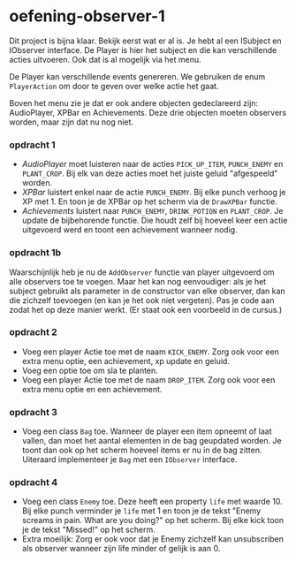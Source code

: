 # oefening-observer-1

Dit project is bijna klaar.  Bekijk eerst wat er al is. Je hebt al een ISubject en IObserver interface. De Player is hier het subject en die kan verschillende acties uitvoeren. Ook dat is al mogelijk via het menu.

De Player kan verschillende events genereren. We gebruiken de enum `PlayerAction` om door te geven over welke actie het gaat.

Boven het menu zie je dat er ook andere objecten gedeclareerd zijn: AudioPlayer, XPBar en Achievements. Deze drie objecten moeten observers worden, maar zijn dat nu nog niet.

### opdracht 1
- *AudioPlayer* moet luisteren naar de acties `PICK_UP_ITEM`, `PUNCH_ENEMY` en `PLANT_CROP`. Bij elk van deze acties moet het juiste geluid "afgespeeld" worden.
- *XPBar* luistert enkel naar de actie  `PUNCH_ENEMY`. Bij elke punch verhoog je XP met 1. En toon je de XPBar op het scherm via de `DrawXPBar` functie.
- *Achievements* luistert naar `PUNCH_ENEMY`, `DRINK_POTION` en `PLANT_CROP`. Je update de bijbehorende functie. Die houdt zelf bij hoeveel keer een actie uitgevoerd werd en toont een achievement wanneer nodig.

### opdracht 1b
Waarschijnlijk heb je nu de `AddObserver` functie van player uitgevoerd om alle observers toe te voegen. Maar het kan nog eenvoudiger: als je het subject gebruikt als parameter in de constructor van elke observer, dan kan die zichzelf toevoegen (en kan je het ook niet vergeten). Pas je code aan zodat het op deze manier werkt. (Er staat ook een voorbeeld in de cursus.)

### opdracht 2
- Voeg een player Actie toe met de naam `KICK_ENEMY`. Zorg ook voor een extra menu optie, een achievement, xp update en geluid.
- Voeg een optie toe om sla te planten.
- Voeg een player Actie toe met de naam `DROP_ITEM`. Zorg ook voor een extra menu optie en een achievement.
  
### opdracht 3
- Voeg een class `Bag` toe. Wanneer de player een item opneemt of laat vallen, dan moet het aantal elementen in de bag geupdated worden. Je toont dan ook op het scherm hoeveel items er nu in de bag zitten. Uiteraard implementeer je `Bag` met een `IObserver` interface.

### opdracht 4
- Voeg een class `Enemy` toe. Deze heeft een property `life` met waarde 10. Bij elke punch verminder je `life` met 1 en toon je de tekst "Enemy screams in pain. What are you doing?" op het scherm. Bij elke kick toon je de tekst "Missed!" op het scherm.
- Extra moeilijk: Zorg er ook voor dat je Enemy zichzelf kan unsubscriben als observer wanneer zijn life minder of gelijk is aan 0.

